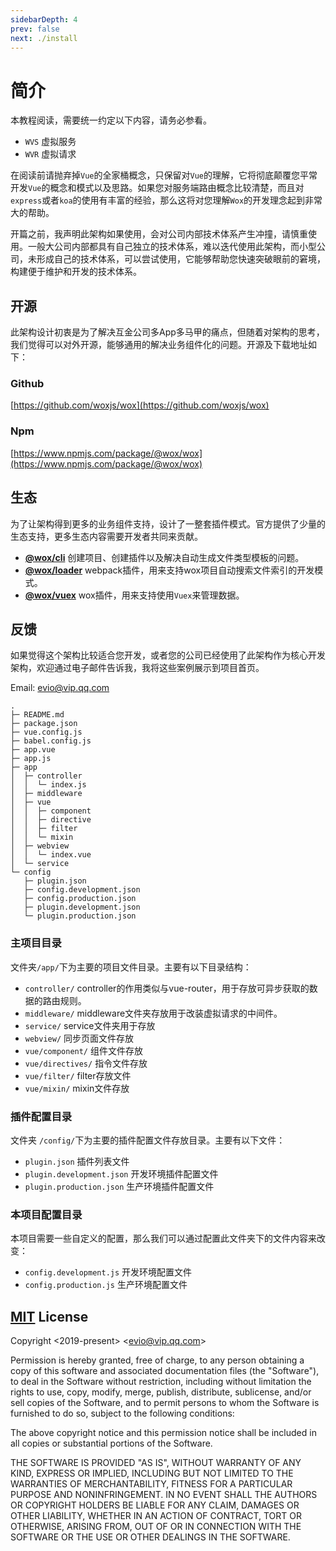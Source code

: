 ```yaml
---
sidebarDepth: 4
prev: false
next: ./install
---
```


# 简介

本教程阅读，需要统一约定以下内容，请务必参看。

- `WVS` 虚拟服务
- `WVR` 虚拟请求

在阅读前请抛弃掉`Vue`的全家桶概念，只保留对`Vue`的理解，它将彻底颠覆您平常开发`Vue`的概念和模式以及思路。如果您对服务端路由概念比较清楚，而且对`express`或者`koa`的使用有丰富的经验，那么这将对您理解`Wox`的开发理念起到非常大的帮助。

开篇之前，我声明此架构如果使用，会对公司内部技术体系产生冲撞，请慎重使用。一般大公司内部都具有自己独立的技术体系，难以迭代使用此架构，而小型公司，未形成自己的技术体系，可以尝试使用，它能够帮助您快速突破眼前的窘境，构建便于维护和开发的技术体系。

## 开源

此架构设计初衷是为了解决互金公司多App多马甲的痛点，但随着对架构的思考，我们觉得可以对外开源，能够通用的解决业务组件化的问题。开源及下载地址如下：

### Github

[https://github.com/woxjs/wox](https://github.com/woxjs/wox)

### Npm

[https://www.npmjs.com/package/@wox/wox](https://www.npmjs.com/package/@wox/wox)

## 生态

为了让架构得到更多的业务组件支持，设计了一整套插件模式。官方提供了少量的生态支持，更多生态内容需要开发者共同来贡献。

- **[@wox/cli](https://github.com/woxjs/cli)** 创建项目、创建插件以及解决自动生成文件类型模板的问题。
- **[@wox/loader](https://github.com/woxjs/loader)** webpack插件，用来支持wox项目自动搜索文件索引的开发模式。
- **[@wox/vuex](https://github.com/woxjs/vuex)** wox插件，用来支持使用`Vuex`来管理数据。

## 反馈

如果觉得这个架构比较适合您开发，或者您的公司已经使用了此架构作为核心开发架构，欢迎通过电子邮件告诉我，我将这些案例展示到项目首页。

Email: [evio@vip.qq.com](mailto:evio@vip.qq.com)

```
.
├─ README.md
├─ package.json
├─ vue.config.js
├─ babel.config.js
├─ app.vue
├─ app.js
├─ app
│  ├─ controller
│  │  └─ index.js
│  ├─ middleware
│  ├─ vue
│  │  ├─ component
│  │  ├─ directive
│  │  ├─ filter
│  │  └─ mixin
│  ├─ webview
│  │  └─ index.vue
│  └─ service
└─ config
   ├─ plugin.json
   ├─ config.development.json
   ├─ config.production.json
   ├─ plugin.development.json
   └─ plugin.production.json
```

### 主项目目录

文件夹`/app/`下为主要的项目文件目录。主要有以下目录结构：

- `controller/` controller的作用类似与vue-router，用于存放可异步获取的数据的路由规则。
- `middleware/` middleware文件夹存放用于改装虚拟请求的中间件。
- `service/` service文件夹用于存放
- `webview/` 同步页面文件存放
- `vue/component/` 组件文件存放
- `vue/directives/` 指令文件存放
- `vue/filter/` filter存放文件
- `vue/mixin/` mixin文件存放


### 插件配置目录

文件夹 `/config/`下为主要的插件配置文件存放目录。主要有以下文件：

- `plugin.json` 插件列表文件
- `plugin.development.json` 开发环境插件配置文件
- `plugin.production.json` 生产环境插件配置文件

### 本项目配置目录

本项目需要一些自定义的配置，那么我们可以通过配置此文件夹下的文件内容来改变：

- `config.development.js` 开发环境配置文件
- `config.production.js` 生产环境配置文件
## [MIT](http://opensource.org/licenses/MIT) License

Copyright &lt;2019-present&gt; &lt;evio@vip.qq.com&gt;

Permission is hereby granted, free of charge, to any person obtaining a copy of this software and associated documentation files (the "Software"), to deal in the Software without restriction, including without limitation the rights to use, copy, modify, merge, publish, distribute, sublicense, and/or sell copies of the Software, and to permit persons to whom the Software is furnished to do so, subject to the following conditions:

The above copyright notice and this permission notice shall be included in all copies or substantial portions of the Software.

THE SOFTWARE IS PROVIDED "AS IS", WITHOUT WARRANTY OF ANY KIND, EXPRESS OR IMPLIED, INCLUDING BUT NOT LIMITED TO THE WARRANTIES OF MERCHANTABILITY, FITNESS FOR A PARTICULAR PURPOSE AND NONINFRINGEMENT. IN NO EVENT SHALL THE AUTHORS OR COPYRIGHT HOLDERS BE LIABLE FOR ANY CLAIM, DAMAGES OR OTHER LIABILITY, WHETHER IN AN ACTION OF CONTRACT, TORT OR OTHERWISE, ARISING FROM, OUT OF OR IN CONNECTION WITH THE SOFTWARE OR THE USE OR OTHER DEALINGS IN THE SOFTWARE.